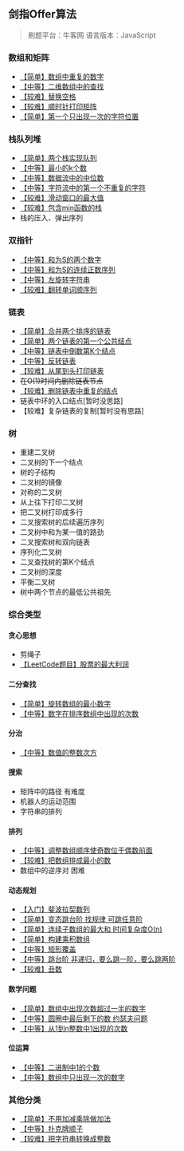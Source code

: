 <!--
 * @Description: 
 * @Version: Beta1.0
 * @Author: 【B站&公众号】Rong姐姐好可爱
 * @Date: 2021-04-27 08:39:46
 * @LastEditors: 【B站&公众号】Rong姐姐好可爱
 * @LastEditTime: 2021-05-09 11:40:55
-->


## 剑指Offer算法

> 刷题平台：牛客网
> 语言版本：JavaScript

### 数组和矩阵

 - [【简单】数组中重复的数字](./数组和矩阵/duplicate.js)
 - [【中等】二维数组中的查找](./数组和矩阵/Find.js)
 - [【较难】替换空格](./数组和矩阵/replaceSpace.js)
 - [【较难】顺时针打印矩阵](./数组和矩阵/printMatrix.js)
 - [【简单】第一个只出现一次的字符位置](./数组和矩阵/FirstNotRepeatingChar.js)


### 栈队列堆

- [【简单】两个栈实现队列](./栈队列堆/JSStackToQueue.js)
- [【中等】最小的k个数](./栈队列堆/GetLeastNumbers_Solution.js)
- [【中等】数据流中的中位数](./栈队列堆/InsertAndGetMedian.js)
- [【中等】字符流中的第一个不重复的字符](./栈队列堆/FirstAppearingOnce.js)
- [【较难】滑动窗口的最大值](./栈队列堆/maxInWindows.js)
- [【较难】包含min函数的栈](./栈队列堆/GetMinInJSStack.js)
- 栈的压入、弹出序列



### 双指针

- [【中等】和为S的两个数字](./双指针/FindNumbersWithSum.js)
- [【中等】和为S的连续正数序列](./双指针/FindContinuousSequence.js)
- [【中等】左旋转字符串](./双指针/LeftRotateString.js)
- [【较难】翻转单词顺序列](./双指针/ReverseSentence.js)



### 链表

- [【简单】合并两个排序的链表](./链表/Merge.js)
- [【简单】两个链表的第一个公共结点](./链表/FindFirstCommonNode.js)
- [【中等】链表中倒数第K个结点](./链表/FindKthToTail.js)
- [【中等】反转链表](./链表/ReverseList.js)
- [【较难】从尾到头打印链表](./链表/printListFromTailToHead.js)
- ~~在O(1)时间内删除链表节点~~
- [【较难】删除链表中重复的结点](./链表/deleteDuplication.js)
- 链表中环的入口结点[暂时没思路]
- 【较难】复杂链表的复制[暂时没有思路]



### 树

- 重建二叉树
- 二叉树的下一个结点
- 树的子结构
- 二叉树的镜像
- 对称的二叉树
- 从上往下打印二叉树
- 把二叉树打印成多行
- 二叉搜索树的后续遍历序列
- 二叉树中和为某一值的路劲
- 二叉搜索树和双向链表
- 序列化二叉树
- 二叉查找树的第K个结点
- 二叉树的深度
- 平衡二叉树
- 树中两个节点的最低公共祖先


### 综合类型

#### 贪心思想

- 剪绳子
- [【LeetCode题目】股票的最大利润](./贪心思想/maxProfit.js)


#### 二分查找

- [【简单】旋转数组的最小数字](./二分查找/minNumberInRotateArray.js)
- [【中等】数字在排序数组中出现的次数](./二分查找/GetNumberOfK.js)


#### 分治

- [【中等】数值的整数次方](./分治/Power.js)


#### 搜索

- 矩阵中的路径 有难度
- 机器人的运动范围
- 字符串的排列


#### 排列

- [【中等】调整数组顺序使奇数位于偶数前面](./排列/reOrderArray.js)
- [【较难】把数组排成最小的数](./双指针/ReverseSentence.js)
- 数组中的逆序对 困难

#### 动态规划

- [【入门】斐波拉契数列](./动态规划/Fibonacci.js)
- [【简单】变态跳台阶 找规律 可跳任意阶](./动态规划/jumpFloorII.js)
- [【简单】连续子数组的最大和 时间复杂度O(n)](./动态规划/FindGreatestSumOfSubArray.js)
- [【简单】构建乘积数组](./动态规划/multiply.js)
- [【中等】矩形覆盖](./动态规划/rectCover.js)
- [【中等】跳台阶 非递归，要么跳一阶，要么跳两阶](./动态规划/jumpFloor.js)
- [【较难】丑数](./动态规划/GetUglyNumber_Solution.js)



#### 数学问题

- [【简单】数组中出现次数超过一半的数字](./数学/MoreThanHalfNum_Solution.js)
- [【中等】圆圈中最后剩下的数 约瑟夫问题](./数学/LastRemaining_Solution.js)
- [【中等】从1到n整数中1出现的次数](./数学/NumberOf1Between1AndN_Solution.js)

#### 位运算

- [【中等】二进制中1的个数](./位运算/NumberOf1.js)
- [【中等】数组中只出现一次的数字]()

### 其他分类

- [【简单】不用加减乘除做加法](./其他相关/Add.js)
- [【中等】扑克牌顺子](./其他相关/IsContinuous.js)
- [【较难】把字符串转换成整数](./其他相关/StrToInt.js)